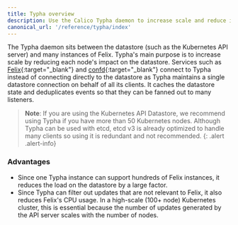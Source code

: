 ```yaml
---
title: Typha overview
description: Use the Calico Typha daemon to increase scale and reduce impact on the datastore.
canonical_url: '/reference/typha/index'
---
```


The Typha daemon sits between the datastore (such as the Kubernetes API server) and many instances of Felix. Typha's main purpose is to increase scale by reducing each node's impact on the datastore.  Services such as [Felix](https://github.com/projectcalico/felix){:target="_blank"} and [confd](https://github.com/projectcalico/confd){:target="_blank"} connect to Typha instead of connecting directly to the datastore as Typha maintains a single datastore connection on behalf of all its clients. It caches the datastore state and deduplicates events so that they can be fanned out to many listeners.

> **Note**: If you are using the Kubernetes API Datastore, we recommend using Typha if you have more than 50 Kubernetes nodes. Although Typha can be used with etcd, etcd v3 is already optimized to handle many clients so using it is redundant and not recommended.
{: .alert .alert-info}

### Advantages
- Since one Typha instance can support hundreds of Felix instances, it reduces the load on the datastore by a large factor.
- Since Typha can filter out updates that are not relevant to Felix, it also reduces Felix's CPU usage. In a high-scale (100+ node) Kubernetes cluster, this is essential because the number of updates generated by the API server scales with the number of nodes.
